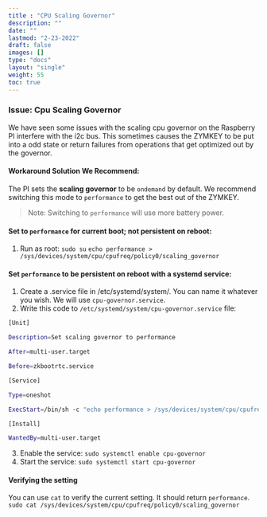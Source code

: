 ```yaml
---
title : "CPU Scaling Governor"
description: ""
date: ""
lastmod: "2-23-2022"
draft: false
images: []
type: "docs"
layout: "single"
weight: 55
toc: true
---
```


### Issue: Cpu Scaling Governor

We have seen some issues with the scaling cpu governor on the Raspberry PI interfere with the i2c bus. This sometimes causes the ZYMKEY to be put into a odd state or return failures from operations that get optimized out by the governor.

#### Workaround Solution We Recommend:

The PI sets the **scaling governor** to be `ondemand` by default. We recommend switching this mode to `performance` to get the best out of the ZYMKEY.

> Note: Switching to `performance` will use more battery power.

#### Set to `performance` for current boot; not persistent on reboot:

 1. Run as root:
    `sudo su`
    `echo performance > /sys/devices/system/cpu/cpufreq/policy0/scaling_governor`

#### Set `performance` to be persistent on reboot with a systemd service:

 1. Create a .service file in /etc/systemd/system/. You can name it whatever you wish. We will use `cpu-governor.service`.
 2. Write this code to `/etc/systemd/system/cpu-governor.service` file:

```bash
[Unit]

Description=Set scaling governor to performance

After=multi-user.target

Before=zkbootrtc.service

[Service]

Type=oneshot

ExecStart=/bin/sh -c "echo performance > /sys/devices/system/cpu/cpufreq/policy0/scaling_governor"

[Install]

WantedBy=multi-user.target
```

 3. Enable the service:  `sudo systemctl enable cpu-governor`
 4. Start the service: `sudo systemctl start cpu-governor`

 #### Verifying the setting

 You can use `cat` to verify the current setting. It should return `performance`.
`sudo cat /sys/devices/system/cpu/cpufreq/policy0/scaling_governor`


